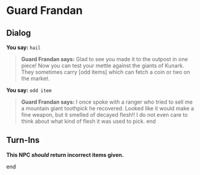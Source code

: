 # Guard Frandan


## Dialog

**You say:** `hail`



>**Guard Frandan says:** Glad to see you made it to the outpost in one piece!  Now you can test your mettle against the giants of Kunark.  They sometimes carry [odd items] which can fetch a coin or two on the market.

**You say:** `odd item`



>**Guard Frandan says:** I once spoke with a ranger who tried to sell me a mountain giant toothpick he recovered.  Looked like it would make a fine weapon, but it smelled of decayed flesh!!  I do not even care to think about what kind of flesh it was used to pick.
end



## Turn-Ins



**This NPC *should* return incorrect items given.**

end